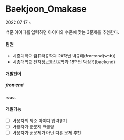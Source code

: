 # Baekjoon_Omakase

2022 07 17 ~

백준 아이디를 입력하면 아이디의 수준에 맞는 3문제를 추천한다.  

#### 팀원
- 세종대학교 컴퓨터공학과 20학번 박규태(frontend(web))
- 세종대학교 전자정보통신공학과 18학번 박상욱(backend)

#### 개발언어  
##### frontend
react

#### 개발기능
- [ ] 사용자의 백준 아이디 입력받기
- [ ] 사용자가 푼문제 크롤링
- [ ] 사용자가 푼문제가 아닌 다른 문제 추천
